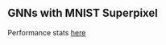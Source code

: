 ## GNNs with MNIST Superpixel
Performance stats [here](https://docs.google.com/spreadsheets/d/1kSUZvOLq8QyniwMOj9HKeVuTXG9VD3Zsca1TydInLIQ/edit?usp=sharing)